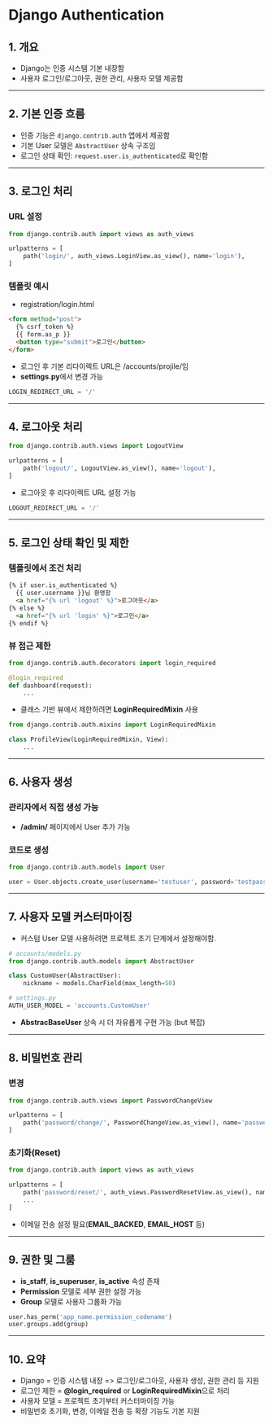 <!-- 인증 시스템(로그인, 로그아웃, 사용자 모델) -->
# Django Authentication

## 1. 개요

- Django는 인증 시스템 기본 내장함
- 사용자 로그인/로그아웃, 권한 관리, 사용자 모델 제공함

---

## 2. 기본 인증 흐름

- 인증 기능은 `django.contrib.auth` 앱에서 제공함
- 기본 User 모델은 `AbstractUser` 상속 구조임
- 로그인 상태 확인: `request.user.is_authenticated`로 확인함

---

## 3. 로그인 처리

### URL 설정

```python
from django.contrib.auth import views as auth_views

urlpatterns = [
    path('login/', auth_views.LoginView.as_view(), name='login'),
]
```

### 템플릿 예시
 - registration/login.html

```html
<form method="post">
  {% csrf_token %}
  {{ form.as_p }}
  <button type="submit">로그인</button>
</form>
```

 - 로그인 후 기본 리다이렉트 URL은 /accounts/projile/임
 - **settings.py**에서 변경 가능

```python
LOGIN_REDIRECT_URL = '/'
```

---

## 4. 로그아웃 처리

```python
from django.contrib.auth.views import LogoutView

urlpatterns = [
    path('logout/', LogoutView.as_view(), name='logout'),
]
```

 - 로그아웃 후 리다이렉트 URL 설정 가능

```python
LOGOUT_REDIRECT_URL = '/'
```

---

## 5. 로그인 상태 확인 및 제한

### 템플릿에서 조건 처리

```html
{% if user.is_authenticated %}
  {{ user.username }}님 환영함
  <a href="{% url 'logout' %}">로그아웃</a>
{% else %}
  <a href="{% url 'login' %}">로그인</a>
{% endif %}
```

### 뷰 접근 제한

```python
from django.contrib.auth.decorators import login_required

@login_required
def dashboard(request):
    ...
```
 - 클래스 기반 뷰에서 제한하려면 **LoginRequiredMixin** 사용

```python
from django.contrib.auth.mixins import LoginRequiredMixin

class ProfileView(LoginRequiredMixin, View):
    ...
```

---

## 6. 사용자 생성

### 관리자에서 직접 생성 가능

 - **/admin/** 페이지에서 User 추가 가능

### 코드로 생성

```python
from django.contrib.auth.models import User

user = User.objects.create_user(username='testuser', password='testpass')
```

---

## 7. 사용자 모델 커스터마이징

 - 커스텀 User 모델 사용하려면 프로젝트 초기 단계에서 설정해야함.

```python
# accounts/models.py
from django.contrib.auth.models import AbstractUser

class CustomUser(AbstractUser):
    nickname = models.CharField(max_length=50)

# settings.py
AUTH_USER_MODEL = 'accounts.CustomUser'
```

 - **AbstracBaseUser** 상속 시 더 자유롭게 구현 가능 (but 복잡)

---

## 8. 비밀번호 관리

### 변경

```python
from django.contrib.auth.views import PasswordChangeView

urlpatterns = [
    path('password/change/', PasswordChangeView.as_view(), name='password_change'),
]
```

### 초기화(Reset)

```python
from django.contrib.auth import views as auth_views

urlpatterns = [
    path('password/reset/', auth_views.PasswordResetView.as_view(), name='password_reset'),
    ...
]
```

 - 이메일 전송 설정 필요(**EMAIL_BACKED**, **EMAIL_HOST** 등)

---

## 9. 권한 및 그룸

 - **is_staff**, **is_superuser**, **is_active** 속성 존재
 - **Permission** 모델로 세부 권한 설정 가능
 - **Group** 모델로 사용자 그룹화 가능

```python
user.has_perm('app_name.permission_codename')
user.groups.add(group)
```

---

## 10. 요약

 - Django = 인증 시스템 내장 => 로그인/로그아웃, 사용자 생성, 권한 관리 등 지원
 - 로그인 제한 = **@login_required** or **LoginRequiredMixin**으로 처리
 - 사용자 모델 = 프로젝트 초기부터 커스터마이징 가능
 - 비밀번호 초기화, 변경, 이메일 전송 등 확장 기능도 기본 지원